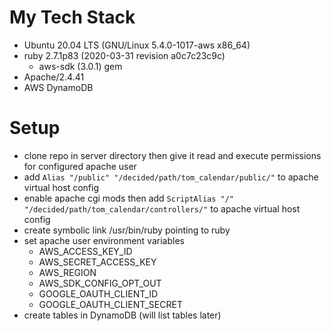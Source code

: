 # My Tech Stack

* Ubuntu 20.04 LTS (GNU/Linux 5.4.0-1017-aws x86_64)
* ruby 2.7.1p83 (2020-03-31 revision a0c7c23c9c)
	* aws-sdk (3.0.1) gem
* Apache/2.4.41
* AWS DynamoDB

# Setup

* clone repo in server directory then give it read and execute permissions for configured apache user
* add `Alias "/public" "/decided/path/tom_calendar/public/"` to apache virtual host config
* enable apache cgi mods then add `ScriptAlias "/" "/decided/path/tom_calendar/controllers/"` to apache virtual host config
* create symbolic link /usr/bin/ruby pointing to ruby
* set apache user environment variables
	* AWS_ACCESS_KEY_ID
	* AWS_SECRET_ACCESS_KEY
  * AWS_REGION
  * AWS_SDK_CONFIG_OPT_OUT
  * GOOGLE_OAUTH_CLIENT_ID
  * GOOGLE_OAUTH_CLIENT_SECRET
* create tables in DynamoDB (will list tables later)
